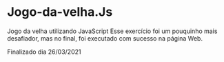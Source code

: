 # Jogo-da-velha.Js
Jogo da velha utilizando JavaScript
Esse exercício foi um pouquinho mais desafiador, mas no final, foi executado com sucesso na página Web.

Finalizado dia 26/03/2021
